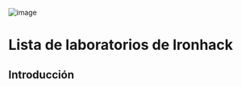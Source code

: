 ![image](https://github.com/user-attachments/assets/6544a337-31ac-4b8a-ae6c-d58268080fef)

# Lista de laboratorios de Ironhack

## Introducción

